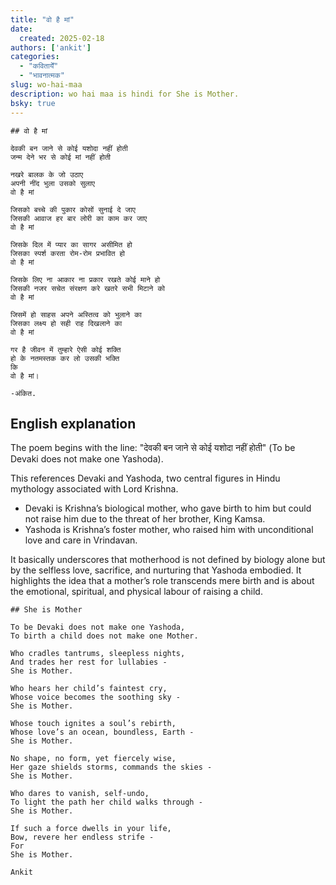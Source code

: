 ```yaml
---
title: "वो है मां"
date: 
  created: 2025-02-18
authors: ['ankit']
categories: 
  - "कवितायेँ"
  - "भावनात्मक"
slug: wo-hai-maa
description: wo hai maa is hindi for She is Mother.
bsky: true
---
```


```poem
## वो है मां

देवकी बन जाने से कोई यशोदा नहीं होती  
जन्म देने भर से कोई मां नहीं होती

नखरे बालक के जो उठाए  
अपनी नींद भुला उसको सुलाए  
वो है मां 

जिसको बच्चे की पुकार कोसों सुनाई दे जाए  
जिसकी आवाज हर बार लोरी का काम कर जाए  
वो है मां 

जिसके दिल में प्यार का सागर असीमित हो  
जिसका स्पर्श करता रोम-रोम प्रभावित हो  
वो है मां

जिसके लिए ना आकार ना प्रकार रखते कोई माने हो  
जिसकी नजर सचेत संरक्षण करे खतरे सभी मिटाने को  
वो है मां

जिसमें हो साहस अपने अस्तित्व को भुलाने का  
जिसका लक्ष्य हो सही राह दिखलाने का  
वो है मां

गर है जीवन में तुम्हारे ऐसी कोई शक्ति  
हो के नतमस्तक कर लो उसकी भक्ति  
कि 
वो है मां।

-अंकित.
```

## English explanation

The poem begins with the line:
"देवकी बन जाने से कोई यशोदा नहीं होती"
(To be Devaki does not make one Yashoda).

<!-- more -->

This references Devaki and Yashoda, two central figures in Hindu mythology associated with Lord Krishna.

* Devaki is Krishna’s biological mother, who gave birth to him but could not raise him due to the threat of her brother, King Kamsa.
* Yashoda is Krishna’s foster mother, who raised him with unconditional love and care in Vrindavan.

It basically underscores that motherhood is not defined by biology alone but by the selfless love, sacrifice, and nurturing that Yashoda embodied. It highlights the idea that a mother’s role transcends mere birth and is about the emotional, spiritual, and physical labour of raising a child.

```poem
## She is Mother

To be Devaki does not make one Yashoda,  
To birth a child does not make one Mother.  

Who cradles tantrums, sleepless nights,  
And trades her rest for lullabies -  
She is Mother.

Who hears her child’s faintest cry,  
Whose voice becomes the soothing sky -  
She is Mother.

Whose touch ignites a soul’s rebirth,  
Whose love’s an ocean, boundless, Earth -  
She is Mother.

No shape, no form, yet fiercely wise,  
Her gaze shields storms, commands the skies -  
She is Mother.

Who dares to vanish, self-undo,  
To light the path her child walks through -  
She is Mother.

If such a force dwells in your life,  
Bow, revere her endless strife -  
For  
She is Mother.

Ankit
```